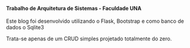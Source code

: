 #### Trabalho de Arquitetura de Sistemas - Faculdade UNA

Este blog foi desenvolvido utilizando o Flask, Bootstrap e como banco de dados o Sqlite3

Trata-se apenas de um CRUD simples projetado totalmente do zero.